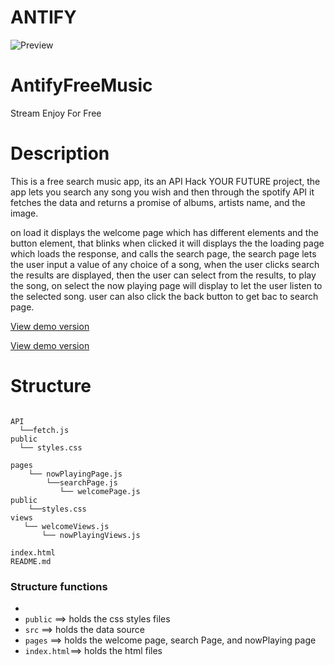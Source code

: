 # ANTIFY

![Preview](https://drive.google.com/uc?export-view&id=1dj0TllRQX8RzGsjeaQab8iDTlUgbpZNr)



# AntifyFreeMusic
Stream Enjoy For Free 



# Description
This is a free search music app, its an API Hack YOUR FUTURE project, the app lets you search any song you  wish and then through the spotify API it fetches the data and returns a promise of albums, artists name, and the image.

on load it displays the welcome page which has different elements and the button element, that blinks when clicked it will displays the 
the loading page which loads the response, and calls the search page, the search page lets the user input a value of any choice of a song, when the user clicks search the results are displayed, then the user can select from the results, to play the song, on select the now playing page will display to let the user listen to the selected song. user can also click the back button to get bac to search page.

[ View demo version](https://antifymusic.netlify.app/)


[ View demo version](https://ok-ro.github.io/AntifyFreeMusic/)



# Structure

```

API
  └──fetch.js
public
  └── styles.css

pages
    └── nowPlayingPage.js
        └──searchPage.js
           └── welcomePage.js
public 
    └──styles.css       
views
   └── welcomeViews.js  
       └── nowPlayingViews.js 

index.html
README.md
```

### Structure functions

- 
- `public` ==> holds the css styles files
- `src`    ==> holds the data source
- `pages`  ==> holds the welcome page, search Page, and nowPlaying page
- `index.html`==> holds the html files

